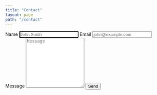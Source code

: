 ```yaml
---
title: "Contact"
layout: page
path: "/contact"
---
```

<form action="https://formspree.io/hgogonis@gmail.com" method="POST">
  <label>
    Name
    <input
      type="text"
      name="name"
      placeholder="John Smith"
      autocomplete="name"
      autofocus
      required
    />
  </label>
  <label>
    Email
    <input
      type="email"
      name="_replyto"
      placeholder="john@example.com"
      autocomplete="email"
      required
    />
  </label>
  <label>
    Message
    <textarea
      type="text"
      name="message"
      placeholder="Message"
      rows="10"
    ></textarea>
  </label>
  <input type="hidden" name="_subject" value="New submission hgogonis.me" />
  <input type="hidden" name="_next" value="http://hgogonis.me/thanks/" />
  <button type="submit">Send</button>
</form>
